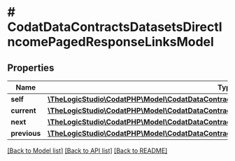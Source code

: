# # CodatDataContractsDatasetsDirectIncomePagedResponseLinksModel

## Properties

Name | Type | Description | Notes
------------ | ------------- | ------------- | -------------
**self** | [**\TheLogicStudio\CodatPHP\Model\CodatDataContractsDatasetsDirectIncomePagedResponseHrefModel**](CodatDataContractsDatasetsDirectIncomePagedResponseHrefModel.md) |  | [optional]
**current** | [**\TheLogicStudio\CodatPHP\Model\CodatDataContractsDatasetsDirectIncomePagedResponseHrefModel**](CodatDataContractsDatasetsDirectIncomePagedResponseHrefModel.md) |  | [optional]
**next** | [**\TheLogicStudio\CodatPHP\Model\CodatDataContractsDatasetsDirectIncomePagedResponseHrefModel**](CodatDataContractsDatasetsDirectIncomePagedResponseHrefModel.md) |  | [optional]
**previous** | [**\TheLogicStudio\CodatPHP\Model\CodatDataContractsDatasetsDirectIncomePagedResponseHrefModel**](CodatDataContractsDatasetsDirectIncomePagedResponseHrefModel.md) |  | [optional]

[[Back to Model list]](../../README.md#models) [[Back to API list]](../../README.md#endpoints) [[Back to README]](../../README.md)
